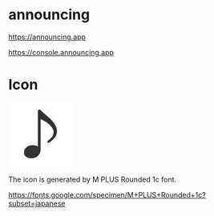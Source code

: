 # announcing

https://announcing.app

https://console.announcing.app

# Icon

<img src="resources/icon512.png" width="128" />

The icon is generated by M PLUS Rounded 1c font.

https://fonts.google.com/specimen/M+PLUS+Rounded+1c?subset=japanese

